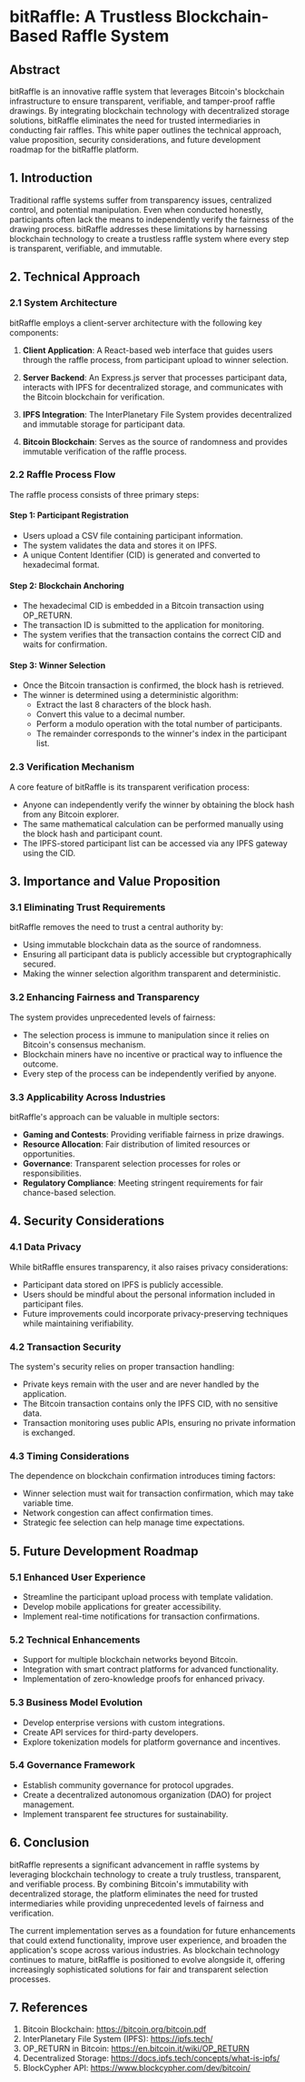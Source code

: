 # bitRaffle: A Trustless Blockchain-Based Raffle System

## Abstract

bitRaffle is an innovative raffle system that leverages Bitcoin's blockchain infrastructure to ensure transparent, verifiable, and tamper-proof raffle drawings. By integrating blockchain technology with decentralized storage solutions, bitRaffle eliminates the need for trusted intermediaries in conducting fair raffles. This white paper outlines the technical approach, value proposition, security considerations, and future development roadmap for the bitRaffle platform.

## 1. Introduction

Traditional raffle systems suffer from transparency issues, centralized control, and potential manipulation. Even when conducted honestly, participants often lack the means to independently verify the fairness of the drawing process. bitRaffle addresses these limitations by harnessing blockchain technology to create a trustless raffle system where every step is transparent, verifiable, and immutable.

## 2. Technical Approach

### 2.1 System Architecture

bitRaffle employs a client-server architecture with the following key components:

1. **Client Application**: A React-based web interface that guides users through the raffle process, from participant upload to winner selection.

2. **Server Backend**: An Express.js server that processes participant data, interacts with IPFS for decentralized storage, and communicates with the Bitcoin blockchain for verification.

3. **IPFS Integration**: The InterPlanetary File System provides decentralized and immutable storage for participant data.

4. **Bitcoin Blockchain**: Serves as the source of randomness and provides immutable verification of the raffle process.

### 2.2 Raffle Process Flow

The raffle process consists of three primary steps:

#### Step 1: Participant Registration
- Users upload a CSV file containing participant information.
- The system validates the data and stores it on IPFS.
- A unique Content Identifier (CID) is generated and converted to hexadecimal format.

#### Step 2: Blockchain Anchoring
- The hexadecimal CID is embedded in a Bitcoin transaction using OP_RETURN.
- The transaction ID is submitted to the application for monitoring.
- The system verifies that the transaction contains the correct CID and waits for confirmation.

#### Step 3: Winner Selection
- Once the Bitcoin transaction is confirmed, the block hash is retrieved.
- The winner is determined using a deterministic algorithm:
  - Extract the last 8 characters of the block hash.
  - Convert this value to a decimal number.
  - Perform a modulo operation with the total number of participants.
  - The remainder corresponds to the winner's index in the participant list.

### 2.3 Verification Mechanism

A core feature of bitRaffle is its transparent verification process:
- Anyone can independently verify the winner by obtaining the block hash from any Bitcoin explorer.
- The same mathematical calculation can be performed manually using the block hash and participant count.
- The IPFS-stored participant list can be accessed via any IPFS gateway using the CID.

## 3. Importance and Value Proposition

### 3.1 Eliminating Trust Requirements

bitRaffle removes the need to trust a central authority by:
- Using immutable blockchain data as the source of randomness.
- Ensuring all participant data is publicly accessible but cryptographically secured.
- Making the winner selection algorithm transparent and deterministic.

### 3.2 Enhancing Fairness and Transparency

The system provides unprecedented levels of fairness:
- The selection process is immune to manipulation since it relies on Bitcoin's consensus mechanism.
- Blockchain miners have no incentive or practical way to influence the outcome.
- Every step of the process can be independently verified by anyone.

### 3.3 Applicability Across Industries

bitRaffle's approach can be valuable in multiple sectors:
- **Gaming and Contests**: Providing verifiable fairness in prize drawings.
- **Resource Allocation**: Fair distribution of limited resources or opportunities.
- **Governance**: Transparent selection processes for roles or responsibilities.
- **Regulatory Compliance**: Meeting stringent requirements for fair chance-based selection.

## 4. Security Considerations

### 4.1 Data Privacy

While bitRaffle ensures transparency, it also raises privacy considerations:
- Participant data stored on IPFS is publicly accessible.
- Users should be mindful about the personal information included in participant files.
- Future improvements could incorporate privacy-preserving techniques while maintaining verifiability.

### 4.2 Transaction Security

The system's security relies on proper transaction handling:
- Private keys remain with the user and are never handled by the application.
- The Bitcoin transaction contains only the IPFS CID, with no sensitive data.
- Transaction monitoring uses public APIs, ensuring no private information is exchanged.

### 4.3 Timing Considerations

The dependence on blockchain confirmation introduces timing factors:
- Winner selection must wait for transaction confirmation, which may take variable time.
- Network congestion can affect confirmation times.
- Strategic fee selection can help manage time expectations.

## 5. Future Development Roadmap

### 5.1 Enhanced User Experience
- Streamline the participant upload process with template validation.
- Develop mobile applications for greater accessibility.
- Implement real-time notifications for transaction confirmations.

### 5.2 Technical Enhancements
- Support for multiple blockchain networks beyond Bitcoin.
- Integration with smart contract platforms for advanced functionality.
- Implementation of zero-knowledge proofs for enhanced privacy.

### 5.3 Business Model Evolution
- Develop enterprise versions with custom integrations.
- Create API services for third-party developers.
- Explore tokenization models for platform governance and incentives.

### 5.4 Governance Framework
- Establish community governance for protocol upgrades.
- Create a decentralized autonomous organization (DAO) for project management.
- Implement transparent fee structures for sustainability.

## 6. Conclusion

bitRaffle represents a significant advancement in raffle systems by leveraging blockchain technology to create a truly trustless, transparent, and verifiable process. By combining Bitcoin's immutability with decentralized storage, the platform eliminates the need for trusted intermediaries while providing unprecedented levels of fairness and verification.

The current implementation serves as a foundation for future enhancements that could extend functionality, improve user experience, and broaden the application's scope across various industries. As blockchain technology continues to mature, bitRaffle is positioned to evolve alongside it, offering increasingly sophisticated solutions for fair and transparent selection processes.

## 7. References

1. Bitcoin Blockchain: https://bitcoin.org/bitcoin.pdf
2. InterPlanetary File System (IPFS): https://ipfs.tech/
3. OP_RETURN in Bitcoin: https://en.bitcoin.it/wiki/OP_RETURN
4. Decentralized Storage: https://docs.ipfs.tech/concepts/what-is-ipfs/
5. BlockCypher API: https://www.blockcypher.com/dev/bitcoin/
